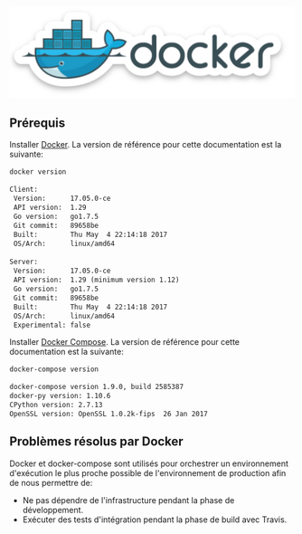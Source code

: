 ![docker](../../../pics/docker.png)


## Prérequis

Installer [Docker](https://docs.docker.com/engine/installation/). La version de référence pour cette documentation est la suivante:

```bash
docker version
```
```
Client:
 Version:      17.05.0-ce
 API version:  1.29
 Go version:   go1.7.5
 Git commit:   89658be
 Built:        Thu May  4 22:14:18 2017
 OS/Arch:      linux/amd64

Server:
 Version:      17.05.0-ce
 API version:  1.29 (minimum version 1.12)
 Go version:   go1.7.5
 Git commit:   89658be
 Built:        Thu May  4 22:14:18 2017
 OS/Arch:      linux/amd64
 Experimental: false

```

Installer [Docker Compose](https://docs.docker.com/compose/install/). La version de référence pour cette documentation est la suivante:

```bash
docker-compose version
```

```
docker-compose version 1.9.0, build 2585387
docker-py version: 1.10.6
CPython version: 2.7.13
OpenSSL version: OpenSSL 1.0.2k-fips  26 Jan 2017
```
## Problèmes résolus par Docker

Docker et docker-compose sont utilisés pour orchestrer un environnement d'exécution le plus proche possible de l'environnement de production afin de nous permettre de: 

 - Ne pas dépendre de l'infrastructure pendant la phase de développement.
 - Exécuter des tests d'intégration pendant la phase de build avec Travis.
 

